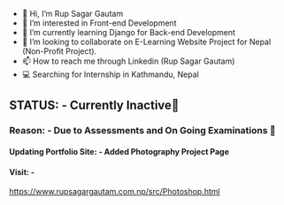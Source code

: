 - 👋 Hi, I’m Rup Sagar Gautam
- 👀 I’m interested in Front-end Development
- 🌱 I’m currently learning Django for Back-end Development
- 💞️ I’m looking to collaborate on E-Learning Website Project for Nepal (Non-Profit Project).
- 📫 How to reach me through Linkedin (Rup Sagar Gautam)
- 💻 Searching for Internship in Kathmandu, Nepal
## STATUS: - Currently Inactive🔴 
### Reason: - Due to Assessments and On Going Examinations 📃
#### Updating Portfolio Site: - Added Photography Project Page
#### Visit: - 
https://www.rupsagargautam.com.np/src/Photoshop.html

<!---
RupSagarGautam/RupSagarGautam is a ✨ special ✨ repository because its `README.md` (this file) appears on your GitHub profile.
You can click the Preview link to take a look at your changes.
--->

